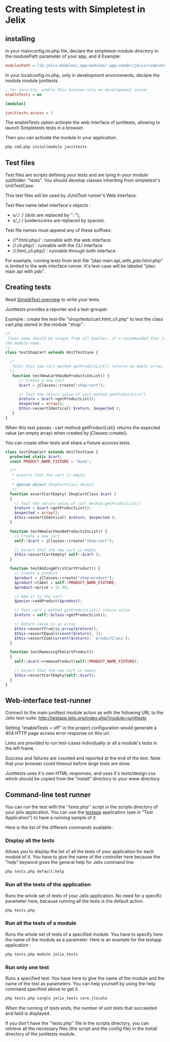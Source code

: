 # Creating tests with Simpletest in Jelix

## installing

In your mainconfig.ini.php file, declare the simpletest-module directory in the modulePath
parameter of your app, and d Example:

```ini
modulesPath = lib:jelix-modules/,app:modules/,app:vendor/jelix/simpletest-module/
```

In your localconfig.ini.php, only in development environments, declare the module
module junittests

```ini
; for security, enable this boolean only on developement server
enableTests = on

[modules]

junittests.access = 2
```

The enableTests option activate the web interface of junittests, allowing to launch
Simpletests tests in a browser.

Then you can activate the module in your application.

```bash
php cmd.php installmodule junittests
```


## Test files

Test files are scripts defining your tests and are lying in your module
subfolder: "tests". You should develop classes inheriting from simpletest's UnitTestCase.

This test files will be used by JUnitTest runner's Web interface.

Test files name label interface's objects :

* s/\./ :/ (dots are replaced by ": "),
* s/_/ / (underscores are replaced by spaces).

Test file names must append any of these suffixes:

* //*.html.php// : runnable with the web interface.
* //.cli.php// : runnable with the CLI interface
* //.html_cli.php// : runnable through both interface.

For example, running tests from test-file "jdao.main.api_with_pdo.html.php" is
limited to the web interface runner. It's test-case will be labeled "jdao:
main api with pdo".


## Creating tests 

Read [SimpleTest overview](http://simpletest.org/en/) to write
your tests.

Junittests provides a reporter and a test-grouper.

Example : create the test-file "shop/tests/cart.html_cli.php" to test the class cart.php
stored in the module "shop" :

```php
/*
 Class name should be unique from all modules, it's recommanded that it contains
the module name.
*/
class testShopCart extends UnitTestCase {

  /*
   Tests that new cart method getProductList() returns an empty array.
  */
   function testNewCartHasNoProductsInList() {
      // Create a new cart
      $cart = jClasses::create("shop~cart");

      // Test the return value of cart method getProductList()
      $return = $cart->getProductList();
      $expected = array();
      $this->assertIdentical( $return, $expected );
   }
}
```

When this test passes : cart method getProductList() returns
the expected value (an empty array) when created by jClasses::create().

You can create other tests and share a fixture accross tests.

```php
class testShopCart extends UnitTestCase {
  protected static $cart;
  const PRODUCT_NAME_FIXTURE = "Dune";

  /**
   * Asserts that the cart is empty.
   *
   * @param object ShopCartClass object.
   */
  function assertCartEmpty( ShopCartClass $cart )
  {
    // Test the return value of cart method getProductList()
    $return = $cart->getProductList();
    $expected = array();
    $this->assertIdentical( $return, $expected );
  }

  function testNewCartHasNoProductsInList() {
    // Create a new cart
    self::$cart = jClasses::create("shop~cart");

    // Assert that the new cart is empty
    $this->assertCartEmpty( self::$cart );
  }

  function testAddingAFirstCartProduct() {
    // Create a product
    $product = jClasses::create("shop~product");
    $product->label = self::PRODUCT_NAME_FIXTURE;
    $product->price = 12.40;

    // Add it to the cart
    $panier->addProduct($product);

    // Test cart's method getProductList() return value
    $return = self::$class->getProductList();

    // Return value is an array
    $this->assertTrue(is_array($return));
    $this->assertEquals(count($return), 1);
    $this->assertIsA(current($return), 'productClass');
  }

  function testRemovingTheCartProduct()
  {
    self::$cart->removeProduct(self::PRODUCT_NAME_FIXTURE);

    // Assert that the new cart is empty
    $this->assertCartEmpty(self::$cart);
  }
}
```


## Web-interface test-runner

Connect to the main junittest module action as with the following URL to the Jelix test-suite:
http://testapp.jelix.org/index.php?module=junittests

Setting "enableTests = off" in the project configuration would generate a 404 HTTP page
access error response on this url.

Links are provided to run test-cases individually or all a module's tests in the left frame.

Success and failures are counted and reported at the end of the test.
Note that your browser could timeout before large tests are done.

Junittests uses it's own HTML responses, and uses it's tests/design.css which should be
copied from the "install" directory to your www directory.

## Command-line test runner

You can run the test with the ''tests.php'' script in the scripts directory of your jelix
application. You can use the [testapp](http://jelix.org/articles/en/download/stable)
application (see in "Test Application") to have a running sample of it.

Here is the list of the different commands available :


### Display all the tests

Allows you to display the list of all the tests of your application for each module of it.
You have to give the name of the controller here because the "help" keyword gives the
general help for Jelix command line.

```bash
php tests.php default:help
```

### Run all the tests of the application

Runs the whole set of tests of your Jelix application. No need for a specific parameter
here, because running all the tests is the default action.

```bash
php tests.php
```

### Run all the tests of a module

Runs the whole set of tests of a specified module. You have to specify here the name of
the module as a parameter. Here is an example for the testapp application :

```bash
php tests.php module jelix_tests
```

### Run only one test

Runs a specified test. You have here to give the name of the module and the name of the
test as parameters. You can help yourself by using the help command specified above to get
it.

```bash
php tests.php single jelix_tests core.jlocale
```

When the running of tests ends, the number of unit tests that succeeded and faild is
displayed.

If you don't have the ''tests.php'' file in the scripts directory, you can retrieve all
the necessary files (the script and the config file) in the install directory of the
junittests module.

